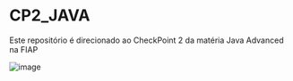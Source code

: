 # CP2_JAVA
Este repositório é direcionado ao CheckPoint 2 da matéria Java Advanced na FIAP

![image](https://github.com/user-attachments/assets/c1603417-ab43-4953-ac79-d9c5192c4815)
